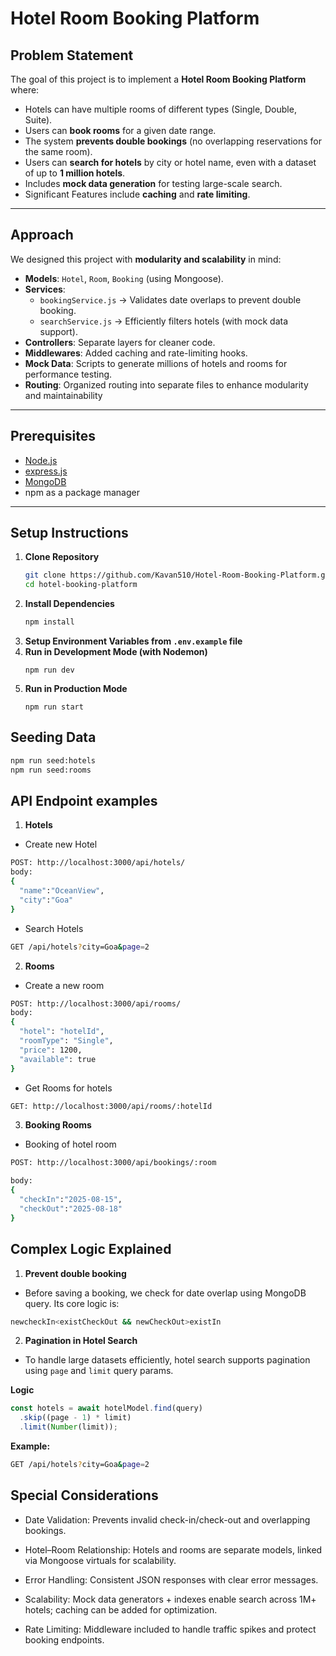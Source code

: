 # Hotel Room Booking Platform

## Problem Statement

The goal of this project is to implement a **Hotel Room Booking Platform** where:

- Hotels can have multiple rooms of different types (Single, Double, Suite).
- Users can **book rooms** for a given date range.
- The system **prevents double bookings** (no overlapping reservations for the same room).
- Users can **search for hotels** by city or hotel name, even with a dataset of up to **1 million hotels**.
- Includes **mock data generation** for testing large-scale search.
- Significant Features include **caching** and **rate limiting**.

---

## Approach
We designed this project with **modularity and scalability** in mind:

- **Models**: `Hotel`, `Room`, `Booking` (using Mongoose).
- **Services**:
  - `bookingService.js` → Validates date overlaps to prevent double booking.
  - `searchService.js` → Efficiently filters hotels (with mock data support).
- **Controllers**: Separate layers for cleaner code.
- **Middlewares**: Added caching and rate-limiting hooks.
- **Mock Data**: Scripts to generate millions of hotels and rooms for performance testing.
- **Routing**: Organized routing into separate files to enhance modularity and maintainability

---

## Prerequisites

- [Node.js](https://nodejs.org/)
- [express.js](https://expressjs.com/)
- [MongoDB](https://www.mongodb.com/) 
- npm as a package manager

---

## Setup Instructions

1. **Clone Repository**
   ```bash
   git clone https://github.com/Kavan510/Hotel-Room-Booking-Platform.git
   cd hotel-booking-platform
   ```
2. **Install Dependencies**
   ```bash
   npm install
   ```
3. **Setup Environment Variables from `.env.example` file**
4. **Run in Development Mode (with Nodemon)**
   ```
   npm run dev
   ```
5. **Run in Production Mode**
   ```
   npm run start
   ```

## Seeding Data

```bash
npm run seed:hotels
npm run seed:rooms
```

## API Endpoint examples

1. **Hotels**

- Create new Hotel

```bash
POST: http://localhost:3000/api/hotels/
body:
{
  "name":"OceanView",
  "city":"Goa"
}
```

- Search Hotels

```bash
GET /api/hotels?city=Goa&page=2
```

2. **Rooms**

- Create a new room

```bash
POST: http://localhost:3000/api/rooms/
body:
{
  "hotel": "hotelId",
  "roomType": "Single",
  "price": 1200,
  "available": true 
}
```

- Get Rooms for hotels
```bash
GET: http://localhost:3000/api/rooms/:hotelId
```

3. **Booking Rooms**

- Booking of hotel room

```bash
POST: http://localhost:3000/api/bookings/:room

body:
{
  "checkIn":"2025-08-15",
  "checkOut":"2025-08-18"
}
```

## Complex Logic Explained

1. **Prevent double booking**
- Before saving a booking, we check for date overlap using MongoDB query. Its core logic is:
```bash
newcheckIn<existCheckOut && newCheckOut>existIn
````

2. **Pagination in Hotel Search**

- To handle large datasets efficiently, hotel search supports pagination using `page` and `limit` query params.

**Logic**

```js
const hotels = await hotelModel.find(query)
  .skip((page - 1) * limit)
  .limit(Number(limit));
```

**Example:**

```bash
GET /api/hotels?city=Goa&page=2
```

## Special Considerations

- Date Validation: Prevents invalid check-in/check-out and overlapping bookings.

- Hotel–Room Relationship: Hotels and rooms are separate models, linked via Mongoose virtuals for scalability.

- Error Handling: Consistent JSON responses with clear error messages.

- Scalability: Mock data generators + indexes enable search across 1M+ hotels; caching can be added for optimization.

- Rate Limiting: Middleware included to handle traffic spikes and protect booking endpoints.
